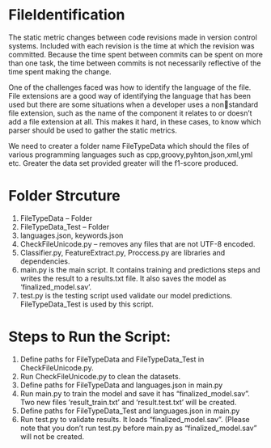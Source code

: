 # FileIdentification
The static metric changes between code revisions made in version control 
systems. Included with each revision is the time at which the revision was committed. Because the time 
spent between commits can be spent on more than one task, the time between commits is not necessarily 
reflective of the time spent making the change.

One of the challenges faced was how to identify the language of the file. File extensions are a good way of 
identifying the language that has been used but there are some situations when a developer uses a nonstandard file extension, such as the name of the component it relates to or doesn’t add a file extension at all. This makes it hard, in these cases, to know which parser should be used to gather the static metrics.

We need to creater a folder name FileTypeData which should the files of various programming languages such as cpp,groovy,pyhton,json,xml,yml etc. Greater the data set provided greater will the f1-score produced.

# Folder Strcuture
1. FileTypeData – Folder 
2. FileTypeData_Test – Folder
3. languages.json, keywords.json
4. CheckFileUnicode.py – removes any files that are not UTF-8 encoded.
5. Classifier.py, FeatureExtract.py, Proccess.py are libraries and dependencies.
6. main.py is the main script. It contains training and predictions steps and writes the result to a 
results.txt file. It also saves the model as ‘finalized_model.sav’.
7. test.py is the testing script used validate our model predictions. FileTypeData_Test is used by 
this script.

# Steps to Run the Script:
1. Define paths for FileTypeData and FileTypeData_Test in CheckFileUnicode.py.
2. Run CheckFileUnicode.py to clean the datasets.
3. Define paths for FileTypeData and languages.json in main.py
4. Run main.py to train the model and save it has “finalized_model.sav”. Two new files 
‘result_train.txt’ and ‘result.test.txt’ will be created.
5. Define paths for FileTypeData_Test and languages.json in main.py
6. Run test.py to validate results. It loads “finalized_model.sav”. (Please note that you don’t run 
test.py before main.py as “finalized_model.sav” will not be created.

